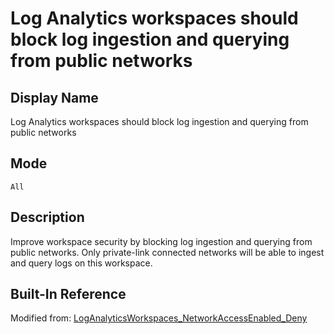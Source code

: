 # Log Analytics workspaces should block log ingestion and querying from public networks

## Display Name

Log Analytics workspaces should block log ingestion and querying from public networks

## Mode

`All`

## Description

Improve workspace security by blocking log ingestion and querying from public networks. Only private-link connected networks will be able to ingest and query logs on this workspace.

## Built-In Reference

Modified from: [LogAnalyticsWorkspaces_NetworkAccessEnabled_Deny](https://github.com/Azure/azure-policy/blob/master/built-in-policies/policyDefinitions/Monitoring/LogAnalyticsWorkspaces_NetworkAccessEnabled_Deny.json)